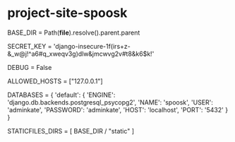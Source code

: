 # project-site-spoosk

BASE_DIR = Path(__file__).resolve().parent.parent

SECRET_KEY = 'django-insecure-1f(irs+z-&_w@j!^a6#q_xweqv3g)dlw&jmcwvg2v#t8&k6$k!'

DEBUG = False

ALLOWED_HOSTS = ["127.0.0.1"]

DATABASES = {
    'default': {
        'ENGINE': 'django.db.backends.postgresql_psycopg2',
        'NAME': 'spoosk',
        'USER': 'adminkate',
        'PASSWORD': 'adminkate',
        'HOST': 'localhost',
        'PORT': '5432'
    }
}

STATICFILES_DIRS = [
    BASE_DIR / "static"
]